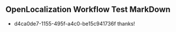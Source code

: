## OpenLocalization Workflow Test MarkDown
* d4ca0de7-1155-495f-a4c0-be15c941736f thanks!

<!--HONumber=Jul16_HO2-->


